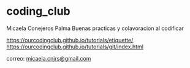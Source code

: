 # coding_club
Micaela Conejeros Palma
Buenas practicas y colavoracion al codificar

https://ourcodingclub.github.io/tutorials/etiquette/
https://ourcodingclub.github.io/tutorials/git/index.html

correo: micaela.cnjrs@gmail.com
